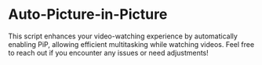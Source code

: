 # Auto-Picture-in-Picture
This script enhances your video-watching experience by automatically enabling PiP, allowing efficient multitasking while watching videos. Feel free to reach out if you encounter any issues or need adjustments!
